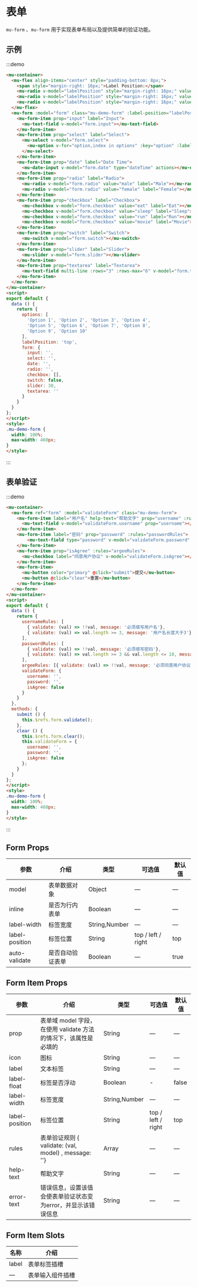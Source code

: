 # 表单

`mu-form` 、`mu-form` 用于实现表单布局以及提供简单的验证功能。

## 示例

:::demo
```html
<mu-container>
  <mu-flex align-items="center" style="padding-bottom: 8px;">
    <span style="margin-right: 16px;">Label Position:</span>
    <mu-radio v-model="labelPosition" style="margin-right: 16px;" value="top" label="Top"></mu-radio>
    <mu-radio v-model="labelPosition" style="margin-right: 16px;" value="left" label="Left"></mu-radio>
    <mu-radio v-model="labelPosition" style="margin-right: 16px;" value="right" label="Right"></mu-radio>
  </mu-flex>
  <mu-form :model="form" class="mu-demo-form" :label-position="labelPosition" label-width="100">
    <mu-form-item prop="input" label="Input">
      <mu-text-field v-model="form.input"></mu-text-field>
    </mu-form-item>
    <mu-form-item prop="select" label="Select">
      <mu-select v-model="form.select">
        <mu-option v-for="option,index in options" :key="option" :label="option" :value="option"></mu-option>
      </mu-select>
    </mu-form-item>
    <mu-form-item prop="date" label="Date Time">
      <mu-date-input v-model="form.date" type="dateTime" actions></mu-date-input>
    </mu-form-item>
    <mu-form-item prop="radio" label="Radio">
      <mu-radio v-model="form.radio" value="male" label="Male"></mu-radio>
      <mu-radio v-model="form.radio" value="female" label="Female"></mu-radio>
    </mu-form-item>
    <mu-form-item prop="checkbox" label="Checkbox">
      <mu-checkbox v-model="form.checkbox" value="eat" label="Eat"></mu-checkbox>
      <mu-checkbox v-model="form.checkbox" value="sleep" label="Sleep"></mu-checkbox>
      <mu-checkbox v-model="form.checkbox" value="run" label="Run"></mu-checkbox>
      <mu-checkbox v-model="form.checkbox" value="movie" label="Movie"></mu-checkbox>
    </mu-form-item>
    <mu-form-item prop="switch" label="Switch">
      <mu-switch v-model="form.switch"></mu-switch>
    </mu-form-item>
    <mu-form-item prop="slider" label="Slider">
      <mu-slider v-model="form.slider"></mu-slider>
    </mu-form-item>
    <mu-form-item prop="textarea" label="Textarea">
      <mu-text-field multi-line :rows="3" :rows-max="6" v-model="form.textarea"></mu-text-field>
    </mu-form-item>
  </mu-form>
</mu-container>
<script>
export default {
  data () {
    return {
      options: [
        'Option 1', 'Option 2', 'Option 3', 'Option 4',
        'Option 5', 'Option 6', 'Option 7', 'Option 8',
        'Option 9', 'Option 10'
      ],
      labelPosition: 'top',
      form: {
        input: '',
        select: '',
        date: '',
        radio: '',
        checkbox: [],
        switch: false,
        slider: 30,
        textarea: ''
      }
    }
  }
};
</script>
<style>
.mu-demo-form {
  width: 100%;
  max-width: 460px;
}
</style>
```
:::

## 表单验证

:::demo
```html
<mu-container>
  <mu-form ref="form" :model="validateForm" class="mu-demo-form">
    <mu-form-item label="用户名" help-text="帮助文字" prop="username" :rules="usernameRules">
      <mu-text-field v-model="validateForm.username" prop="username"></mu-text-field>
    </mu-form-item>
    <mu-form-item label="密码" prop="password" :rules="passwordRules">
        <mu-text-field type="password" v-model="validateForm.password" prop="password"></mu-text-field>
    </mu-form-item>
    <mu-form-item prop="isAgree" :rules="argeeRules">
      <mu-checkbox label="同意用户协议" v-model="validateForm.isAgree"></mu-checkbox>
    </mu-form-item>
    <mu-form-item>
      <mu-button color="primary" @click="submit">提交</mu-button>
      <mu-button @click="clear">重置</mu-button>
    </mu-form-item>
  </mu-form>
</mu-container>
<script>
export default {
  data () {
    return {
      usernameRules: [
        { validate: (val) => !!val, message: '必须填写用户名'},
        { validate: (val) => val.length >= 3, message: '用户名长度大于3'}
      ],
      passwordRules: [
        { validate: (val) => !!val, message: '必须填写密码'},
        { validate: (val) => val.length >= 3 && val.length <= 10, message: '密码长度大于3小于10'}
      ],
      argeeRules: [{ validate: (val) => !!val, message: '必须同意用户协议'}],
      validateForm: {
        username: '',
        password: '',
        isAgree: false
      }
    }
  },
  methods: {
    submit () {
      this.$refs.form.validate();
    },
    clear () {
      this.$refs.form.clear();
      this.validateForm = {
        username: '',
        password: '',
        isAgree: false
      };
    }
  }
};
</script>
<style>
.mu-demo-form {
  width: 100%;
  max-width: 460px;
}
</style>
```
:::

## Form Props

| 参数 | 介绍 | 类型 | 可选值 | 默认值 |
|------|------|------|------|------|
| model | 表单数据对象 | Object | — | — |
| inline | 是否为行内表单 | Boolean | — | — |
| label-width | 标签宽度 |  String,Number | — | — |
| label-position | 标签位置 | String | top / left / right | top |
| auto-validate | 是否自动验证表单 | Boolean | — | true |

## Form Item Props

| 参数 | 介绍 | 类型 | 可选值 | 默认值 |
|------|------|------|------|------|
| prop | 表单域 model 字段，在使用 validate 方法的情况下，该属性是必填的 | String | — | — |
| icon | 图标 | String | — | — |
| label | 文本标签 | String | — | — |
| label-float | 标签是否浮动 | Boolean | - | false |
| label-width | 标签宽度 |  String,Number | — | — |
| label-position | 标签位置 | String | top / left / right | top |
| rules | 表单验证规则 { validate: (val, model) , message: ''} | Array | — | — |
| help-text | 帮助文字 | String | — | — |
| error-text | 错误信息，设置该值会使表单验证状态变为error，并显示该错误信息 | String | — | — |

## Form Item Slots

| 名称 | 介绍 |
|------|------|
| label | 表单标签插槽 |
| — | 表单输入组件插槽 |

<script>
export default {
  data () {
    return {
      options: [
        'Option 1', 'Option 2', 'Option 3', 'Option 4',
        'Option 5', 'Option 6', 'Option 7', 'Option 8',
        'Option 9', 'Option 10'
      ],
      labelPosition: 'top',
      form: {
        input: '',
        select: '',
        date: '',
        radio: '',
        checkbox: [],
        switch: false,
        slider: 30,
        textarea: ''
      },
      usernameRules: [
        { validate: (val) => !!val, message: '必须填写用户名'},
        { validate: (val) => val.length >= 3, message: '用户名长度大于3'}
      ],
      passwordRules: [
        { validate: (val) => !!val, message: '必须填写密码'},
        { validate: (val) => val.length >= 3 && val.length <= 10, message: '密码长度大于3小于10'}
      ],
      argeeRules: [{ validate: (val) => !!val, message: '必须同意用户协议'}],
      validateForm: {
        username: '',
        password: '',
        isAgree: false
      }
    }
  },
  methods: {
    submit () {
      this.$refs.form.validate();
    },
    clear () {
      this.$refs.form.clear();
      this.validateForm = {
        username: '',
        password: '',
        isAgree: false
      };
    }
  }
};
</script>
<style>
.mu-demo-form {
  width: 100%;
  max-width: 460px;
}
</style>
